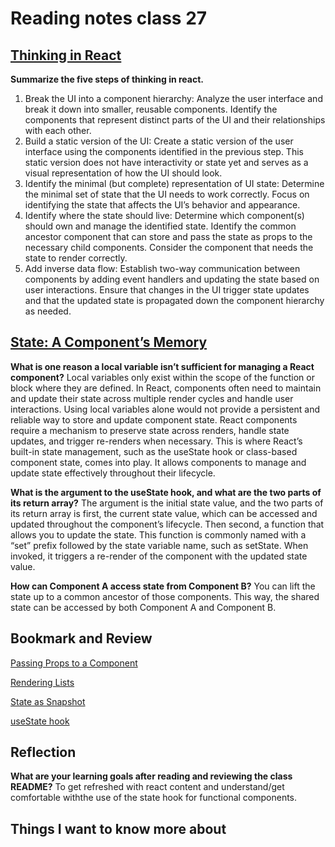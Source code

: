# Reading notes class 27

## [Thinking in React](https://react.dev/learn/thinking-in-react)

**Summarize the five steps of thinking in react.**

1. Break the UI into a component hierarchy: Analyze the user interface and break it down into smaller, reusable components. Identify the components that represent distinct parts of the UI and their relationships with each other.
2. Build a static version of the UI: Create a static version of the user interface using the components identified in the previous step. This static version does not have interactivity or state yet and serves as a visual representation of how the UI should look.
3. Identify the minimal (but complete) representation of UI state: Determine the minimal set of state that the UI needs to work correctly. Focus on identifying the state that affects the UI’s behavior and appearance.
4. Identify where the state should live: Determine which component(s) should own and manage the identified state. Identify the common ancestor component that can store and pass the state as props to the necessary child components. Consider the component that needs the state to render correctly.
5. Add inverse data flow: Establish two-way communication between components by adding event handlers and updating the state based on user interactions. Ensure that changes in the UI trigger state updates and that the updated state is propagated down the component hierarchy as needed.

## [State: A Component’s Memory](https://react.dev/learn/state-a-components-memory)

**What is one reason a local variable isn’t sufficient for managing a React component?**
Local variables only exist within the scope of the function or block where they are defined. In React, components often need to maintain and update their state across multiple render cycles and handle user interactions. Using local variables alone would not provide a persistent and reliable way to store and update component state. React components require a mechanism to preserve state across renders, handle state updates, and trigger re-renders when necessary. This is where React’s built-in state management, such as the useState hook or class-based component state, comes into play. It allows components to manage and update state effectively throughout their lifecycle.

**What is the argument to the useState hook, and what are the two parts of its return array?**
The argument is the initial state value, and the two parts of its return array is first, the  current state value, which can be accessed and updated throughout the component’s lifecycle. Then second, a function that allows you to update the state. This function is commonly named with a “set” prefix followed by the state variable name, such as setState. When invoked, it triggers a re-render of the component with the updated state value.

**How can Component A access state from Component B?**
You can lift the state up to a common ancestor of those components. This way, the shared state can be accessed by both Component A and Component B.

## Bookmark and Review

[Passing Props to a Component](https://react.dev/learn/passing-props-to-a-component)

[Rendering Lists](https://react.dev/learn/rendering-lists)

[State as Snapshot](https://react.dev/learn/state-as-a-snapshot)

[useState hook](https://react.dev/reference/react/useState)

## Reflection

**What are your learning goals after reading and reviewing the class README?**
To get refreshed with react content and understand/get comfortable withthe use of the state hook for functional components.

## Things I want to know more about
